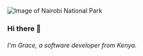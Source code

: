 
![Image of Nairobi National Park](https://res.cloudinary.com/gracem/image/upload/v1596018453/giraffe1_j4pgiz.jpg)
### Hi there 👋 
###### I'm Grace, a software developer from Kenya. 

<!--
**GraceMurigi/GraceMurigi** is a ✨ _special_ ✨ repository because its `README.md` (this file) appears on your GitHub profile.

Here are some ideas to get you started:

- 🔭 I’m currently working on ...
- 🌱 I’m currently learning ...
- 👯 I’m looking to collaborate on ...
- 🤔 I’m looking for help with ...
- 💬 Ask me about ...
- 📫 How to reach me: ...
- 😄 Pronouns: ...
- ⚡ Fun fact: ...
-->
